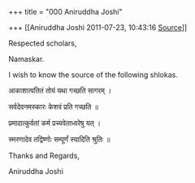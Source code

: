 +++
title = "000 Aniruddha Joshi"

+++
[[Aniruddha Joshi	2011-07-23, 10:43:16 [Source](https://groups.google.com/g/samskrita/c/XW9qDumtQZU)]]



Respected scholars,

  

Namaskar.

  

I wish to know the source of the following shlokas.

  

आकाशात्पतितं तोयं यथा गच्छति सागरम् ।

सर्वदेवनमस्कारः केशवं प्रति गच्छति ॥

प्रमादात्कुर्वतां कर्म प्रच्यवेताध्वरेषु यत् ।

स्मरणादेव तद्विष्णोः सम्पूर्णं स्यादिति श्रुतिः ॥

  

Thanks and Regards,

  

Aniruddha Joshi

  

